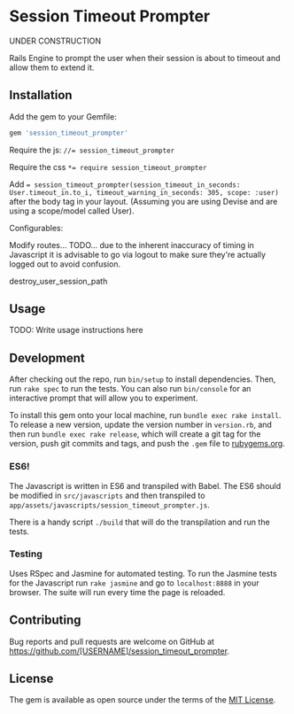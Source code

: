# Session Timeout Prompter

UNDER CONSTRUCTION

Rails Engine to prompt the user when their session is about to timeout and allow them to extend it.

## Installation

Add the gem to your Gemfile:

```ruby
gem 'session_timeout_prompter'
```

Require the js: `//= session_timeout_prompter`

Require the css `*= require session_timeout_prompter`

Add `= session_timeout_prompter(session_timeout_in_seconds: User.timeout_in.to_i, timeout_warning_in_seconds: 305, scope: :user)` after the body tag in your layout. (Assuming you are using Devise and are using a scope/model called User).


Configurables:

Modify routes... TODO... due to the inherent inaccuracy of timing in Javascript it is advisable to go via logout to make sure they're actually logged out to avoid confusion.

destroy_user_session_path

## Usage

TODO: Write usage instructions here


## Development

After checking out the repo, run `bin/setup` to install dependencies. Then, run `rake spec` to run the tests. You can also run `bin/console` for an interactive prompt that will allow you to experiment.

To install this gem onto your local machine, run `bundle exec rake install`. To release a new version, update the version number in `version.rb`, and then run `bundle exec rake release`, which will create a git tag for the version, push git commits and tags, and push the `.gem` file to [rubygems.org](https://rubygems.org).

### ES6!

The Javascript is written in ES6 and transpiled with Babel. The ES6 should be modified in `src/javascripts` and then transpiled to `app/assets/javascripts/session_timeout_prompter.js`.

There is a handy script `./build` that will do the transpilation and run the tests.

### Testing

Uses RSpec and Jasmine for automated testing. To run the Jasmine tests for the Javascript run `rake jasmine` and go to `localhost:8888` in your browser. The suite will run every time the page is reloaded.

## Contributing

Bug reports and pull requests are welcome on GitHub at https://github.com/[USERNAME]/session_timeout_prompter.

## License

The gem is available as open source under the terms of the [MIT License](http://opensource.org/licenses/MIT).
